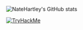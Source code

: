 <!--
[![An image of @natehartley's Holopin badges, which is a link to view their full Holopin profile](https://holopin.me/natehartley)](https://holopin.io/@natehartley)
-->
![NateHartley's GitHub stats](https://github-readme-stats.vercel.app/api?username=natehartley&theme=merko&show_icons=true&rank_icon=github)

<a href="https://tryhackme.com/p/nhartley">
  <img src="https://tryhackme-badges.s3.amazonaws.com/nhartley.png?style=flat&cache-control=no-cache" alt="TryHackMe">
</a>
